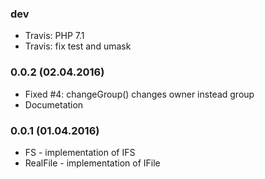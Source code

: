 ### dev

* Travis: PHP 7.1
* Travis: fix test and umask

### 0.0.2 (02.04.2016)

* Fixed #4: changeGroup() changes owner instead group
* Documetation

### 0.0.1 (01.04.2016)

* FS - implementation of IFS
* RealFile - implementation of IFile

